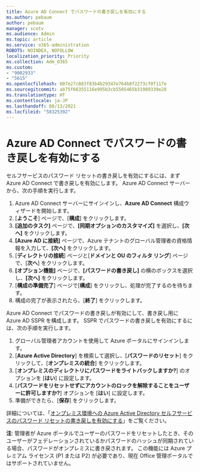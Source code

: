 ```yaml
---
title: Azure AD Connect でパスワードの書き戻しを有効にする
ms.author: pebaum
author: pebaum
manager: scotv
ms.audience: Admin
ms.topic: article
ms.service: o365-administration
ROBOTS: NOINDEX, NOFOLLOW
localization_priority: Priority
ms.collection: Adm_O365
ms.custom:
- "9002933"
- "5615"
ms.openlocfilehash: 607e27c883f83b4b29347e764b8f2273cf0f117e
ms.sourcegitcommit: ab75f66355116e995b3cb5505465b31989339e28
ms.translationtype: HT
ms.contentlocale: ja-JP
ms.lasthandoff: 08/13/2021
ms.locfileid: "58325392"
---
```

# <a name="enable-password-writeback-in-azure-ad-connect"></a>Azure AD Connect でパスワードの書き戻しを有効にする

セルフサービスのパスワード リセットの書き戻しを有効にするには、まず Azure AD Connect で書き戻しを有効にします。 Azure AD Connect サーバーから、次の手順を実行します。

1. Azure AD Connect サーバーにサインインし、**Azure AD Connect** 構成ウィザードを開始します。
2. [**ようこそ**] ページで、[**構成**] をクリックします。
3. **[追加のタスク]** ページで、**[同期オプションのカスタマイズ]** を選択し、**[次へ]** をクリックします。
4. **[Azure AD に接続]** ページで、Azure テナントのグローバル管理者の資格情報を入力して、**[次へ]** をクリックします。
5. [**ディレクトリの接続**] ページと[**ドメインと OU のフィルタ リング**] ページで、[**次へ**] をクリックします。
6. **[オプション機能]** ページで、**[パスワードの書き戻し]** の横のボックスを選択し、**[次へ]** をクリックします。
7. [**構成の準備完了**] ページで[**構成**] をクリックし、処理が完了するのを待ちます。
8. 構成の完了が表示されたら、[**終了**] をクリックします。

Azure AD Connect でパスワードの書き戻しが有効にして、書き戻し用に Azure AD SSPR を構成します。  SSPR でパスワードの書き戻しを有効にするには、次の手順を実行します。

1. グローバル管理者アカウントを使用して Azure ポータルにサインインします。
2. [**Azure Active Directory**] を検索して選択し、[**パスワードのリセット**] をクリックして、[**オンプレミスの統合**] をクリックします。
3. [**オンプレミスのディレクトリにパスワードをライトバックしますか?**] のオプションを [**はい**] に設定します。
4. [**パスワードをリセットせずにアカウントのロックを解除することをユーザーに許可しますか?**] オプションを [**はい**] に設定します。
5. 準備ができたら、[**保存**] をクリックします。

詳細については、「[オンプレミス環境への Azure Active Directory セルフサービスのパスワード リセットの書き戻しを有効にする](https://docs.microsoft.com/azure/active-directory/authentication/tutorial-enable-sspr-writeback)」をご覧ください。

**注**: 管理者が Azure ポータルでユーザーのパスワードをリセットしたとき、そのユーザーがフェデレーションされているかパスワードのハッシュが同期されている場合、パスワードがオンプレミスに書き戻されます。 この機能には Azure プレミアム ライセンス (P1 または P2) が必要であり、現在 Office 管理ポータルではサポートされていません。
